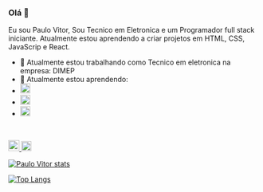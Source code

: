 ### Olá 👋

Eu sou Paulo Vitor, Sou Tecnico em Eletronica e um Programador full stack iniciante. Atualmente estou aprendendo a criar projetos em HTML, CSS, JavaScrip e React.

- 🔭 Atualmente estou trabalhando como Tecnico em eletronica na empresa: DIMEP
- 🌱 Atualmente estou aprendendo:
- <img src="https://cdn-icons-png.flaticon.com/512/919/919827.png" alt="HTML-LOGO" width="20px" />
- <img src="https://cdn-icons-png.flaticon.com/512/919/919826.png" width="20px" />
- <img src="https://cdn.iconscout.com/icon/free/png-256/free-javascript-2038874-1720087.png" width="20px" />
<br>
<p>
<a href="https://www.instagram.com/pallovitor">
<img aling="left" src="https://github.com/pallovitor/WIDE-COVERAGE-PROJET/blob/master/img/717392.png?raw=true](https://cdn.jsdelivr.net/npm/simple-icons@v3/icons/instagram.svg)" width="22px" /> 
</a>
<a href="https://www.linkedin.com/in/pallovitor">
<img aling="left" src="https://uxwing.com/wp-content/themes/uxwing/download/brands-and-social-media/linkedin-app-white-icon.png" width="20px" />
</a>
</p>

[![Paulo Vitor stats](https://github-readme-stats.vercel.app/api?username=pallovitor)](https://github.com/anuraghazra/github-readme-stats)


[![Top Langs](https://github-readme-stats.vercel.app/api/top-langs/?username=pallovitor)](https://github.com/anuraghazra/github-readme-stats)

